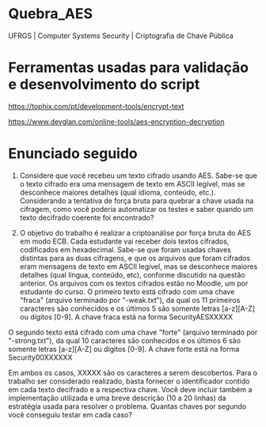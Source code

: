 # Quebra_AES
UFRGS | Computer Systems Security | Criptografia de Chave Pública


# Ferramentas usadas para validação e desenvolvimento do script
https://tophix.com/pt/development-tools/encrypt-text

https://www.devglan.com/online-tools/aes-encryption-decryption


# Enunciado seguido 

1. Considere que você recebeu um texto cifrado usando AES. Sabe-se que o texto cifrado era uma mensagem de texto em ASCII legível, mas se desconhece maiores detalhes (qual idioma, conteúdo, etc.). Considerando a tentativa de força bruta para quebrar a chave usada na cifragem, como você poderia automatizar os testes e saber quando um texto decifrado coerente foi encontrado?

   
2. O objetivo do trabalho é realizar a criptoanálise por força bruta do AES em modo ECB. Cada estudante vai receber dois textos cifrados, codificados em hexadecimal. Sabe-se que foram usadas chaves distintas para as duas cifragens, e que os arquivos que foram cifrados eram mensagens de texto em ASCII legível, mas se desconhece maiores detalhes (qual língua, conteúdo, etc), conforme discutido na questão anterior. Os arquivos com os textos cifrados estão no Moodle, um por estudante do curso.
O primeiro texto está cifrado com uma chave "fraca" (arquivo terminado por "-weak.txt"), da qual os 11 primeiros caracteres são conhecidos e os últimos 5 são somente letras [a-z][A-Z] ou dígitos [0-9]. A chave fraca está na forma
SecurityAESXXXXX


O segundo texto está cifrado com uma chave "forte" (arquivo terminado por "-strong.txt"), da qual 10 caracteres são conhecidos e os últimos 6 são somente letras [a-z][A-Z] ou dígitos [0-9]. A chave forte está na forma
Security00XXXXXX


Em ambos os casos, XXXXX são os caracteres a serem descobertos.
Para o trabalho ser considerado realizado, basta fornecer o identificador contido em cada texto decifrado e a respectiva chave. Você deve incluir também a implementação utilizada e uma breve descrição (10 a 20 linhas) da estratégia usada para resolver o problema. Quantas chaves por segundo você conseguiu testar em cada caso?
